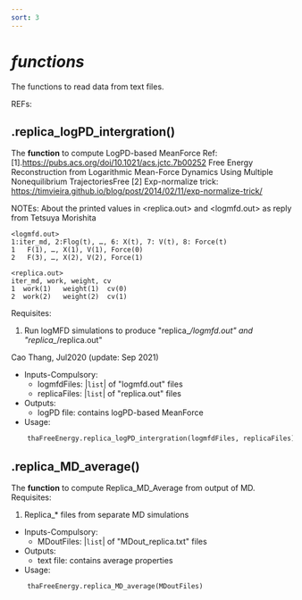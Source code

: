```yaml
---
sort: 3
---
```


# *functions* 

The functions to read data from text files.

REFs:


## .replica_logPD_intergration()
The **function** to compute LogPD-based MeanForce
Ref: <br>
[1].https://pubs.acs.org/doi/10.1021/acs.jctc.7b00252 Free Energy Reconstruction from Logarithmic Mean-Force Dynamics Using Multiple Nonequilibrium TrajectoriesFree
[2] Exp-normalize trick: https://timvieira.github.io/blog/post/2014/02/11/exp-normalize-trick/

NOTEs: About the printed values in <replica.out> and <logmfd.out> as reply from Tetsuya Morishita
```
<logmfd.out>
1:iter_md, 2:Flog(t), …, 6: X(t), 7: V(t), 8: Force(t)
1   F(1), …, X(1), V(1), Force(0)
2   F(3), …, X(2), V(2), Force(1)

<replica.out>
iter_md, work, weight, cv
1  work(1)   weight(1)  cv(0)
2  work(2)   weight(2)  cv(1)
```
Requisites:
1. Run logMFD simulations to produce "replica_*/logmfd.out" and "replica_*/replica.out"

Cao Thang, Jul2020 (update: Sep 2021)

* Inputs-Compulsory: <br>
	- logmfdFiles: |`list`| of "logmfd.out" files
	- replicaFiles: |`list`| of "replica.out" files
* Outputs: <br> 
	- logPD file: contains logPD-based MeanForce
* Usage: <br> 
```python
	thaFreeEnergy.replica_logPD_intergration(logmfdFiles, replicaFiles)
```


## .replica_MD_average()
The **function** to compute Replica_MD_Average from output of MD.
Requisites:
1. Replica_* files from separate MD simulations

* Inputs-Compulsory: <br>
	- MDoutFiles: |`list`| of "MDout_replica.txt" files
* Outputs: <br> 
	- text file: contains average properties
* Usage: <br> 
```python
	thaFreeEnergy.replica_MD_average(MDoutFiles)
```

